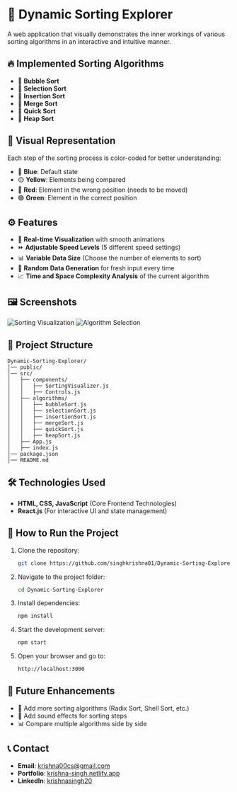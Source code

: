 # 🚀 Dynamic Sorting Explorer

A web application that visually demonstrates the inner workings of various sorting algorithms in an interactive and intuitive manner.

## 🔥 Implemented Sorting Algorithms
- 🔹 **Bubble Sort**
- 🔹 **Selection Sort**
- 🔹 **Insertion Sort**
- 🔹 **Merge Sort**
- 🔹 **Quick Sort**
- 🔹 **Heap Sort**

## 🎨 Visual Representation
Each step of the sorting process is color-coded for better understanding:
- 🔵 **Blue**: Default state
- 🟡 **Yellow**: Elements being compared
- 🔴 **Red**: Element in the wrong position (needs to be moved)
- 🟢 **Green**: Element in the correct position

## ⚙️ Features
- 🎥 **Real-time Visualization** with smooth animations
- ⏩ **Adjustable Speed Levels** (5 different speed settings)
- 📊 **Variable Data Size** (Choose the number of elements to sort)
- 🔄 **Random Data Generation** for fresh input every time
- 📈 **Time and Space Complexity Analysis** of the current algorithm

## 🖼️ Screenshots
![Sorting Visualization](screenshots/sorting-visualization.png)
![Algorithm Selection](screenshots/algorithm-selection.png)

## 📂 Project Structure
```
Dynamic-Sorting-Explorer/
│── public/
│── src/
│   ├── components/
│   │   ├── SortingVisualizer.js
│   │   ├── Controls.js
│   ├── algorithms/
│   │   ├── bubbleSort.js
│   │   ├── selectionSort.js
│   │   ├── insertionSort.js
│   │   ├── mergeSort.js
│   │   ├── quickSort.js
│   │   ├── heapSort.js
│   ├── App.js
│   ├── index.js
│── package.json
│── README.md
```

## 🛠️ Technologies Used
- **HTML, CSS, JavaScript** (Core Frontend Technologies)
- **React.js** (For interactive UI and state management)

## 📌 How to Run the Project
1. Clone the repository:
   ```sh
   git clone https://github.com/singhkrishna01/Dynamic-Sorting-Explorer
   ```
2. Navigate to the project folder:
   ```sh
   cd Dynamic-Sorting-Explorer
   ```
3. Install dependencies:
   ```sh
   npm install
   ```
4. Start the development server:
   ```sh
   npm start
   ```
5. Open your browser and go to:
   ```sh
   http://localhost:3000
   ```

## 🎯 Future Enhancements
- 📌 Add more sorting algorithms (Radix Sort, Shell Sort, etc.)
- 🎵 Add sound effects for sorting steps
- 📊 Compare multiple algorithms side by side


## 📞 Contact
- **Email**: krishna00cs@gmail.com
- **Portfolio**: [krishna-singh.netlify.app](https://krishna-singh.netlify.app/)
- **LinkedIn**: [krishnasingh20](https://www.linkedin.com/in/krishnasingh20/)